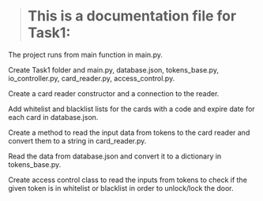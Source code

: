 > # This is a documentation file for Task1:

The project runs from main function in main.py.

Create Task1 folder and main.py, database.json, tokens_base.py, io_controller.py, card_reader.py, access_control.py.

Create a card reader constructor and a connection to the reader.

Add whitelist and blacklist lists for the cards with a code and expire date for each card in database.json.

Create a method to read the input data from tokens to the card reader and convert them to a string in card_reader.py.

Read the data from database.json and convert it to a dictionary in tokens_base.py.

Create access control class to read the inputs from tokens to check if the given token is in whitelist or blacklist in order to unlock/lock the door.
